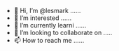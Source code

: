 - 👋 Hi, I’m @lesmark ......
- 👀 I’m interested ......
- 🌱 I’m currently learni ......
- 💞️ I’m looking to collaborate on .....
- 📫 How to reach me ......

<!---
lesmark/lesmark is a ✨ special ✨ repository because its `README.md` (this file) appears on your GitHub profile.
You can click the Preview link to take a look at your changes.
--->
